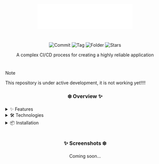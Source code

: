 <div align="center"> 
  <img src="./.github/assets/Ephemera.png" alt="Ephemera logo" width="300">
</div>

<h1></h1>

<div align="center">

![Commit](https://img.shields.io/github/last-commit/MounTemed/Ephemera?style=for-the-badge&logo=git&logoColor=D9E0EE&labelColor=0d1117&color=2b3946)
![Tag](https://img.shields.io/github/v/tag/MounTemed/Ephemera?style=for-the-badge&logo=github&logoColor=D9E0EE&labelColor=0d1117&color=22241c)
![Folder](https://img.shields.io/github/languages/code-size/MounTemed/Ephemera?style=for-the-badge&logo=protondrive&logoColor=D9E0EE&labelColor=0d1117&color=2b3946)
![Stars](https://img.shields.io/github/stars/MounTemed/Ephemera?style=for-the-badge&logo=andela&logoColor=D9E0EE&labelColor=0d1117&color=22241c)

<p>A complex CI/CD process for creating a highly reliable application</p>

</div>

<h1></h1>

> [!NOTE]
> This repository is under active development, it is not working yet!!!!

<div align="center">
  <h3> ❄️ Overview ✨ </h3>
</div>

<details>
<summary>✨ Features</summary>

- **Effortless Installation** – Get a fully functional Kubernetes orchestrator up and running quickly and smoothly 
- **Perfect Reproducibility** – Simply replace the secrets, and you're guaranteed a 100% idempotent, working environment every single time. Consistency is key 
- **Rigorous CI/CD Pipeline** – For every pull request, a dedicated VPC is automatically provisioned in Timeweb Cloud using Terraform, where we run the most thorough and demanding tests to ensure unwavering reliability

</details>

<details>
<summary>🛠️ Technologies</summary>

| Technology                         | Purpose                                               |
|------------------------------------|-------------------------------------------------------|
| **Golang**                        | Foundation for high-performance application code      |
| **Podman**                        | Builds secure, rootless containers                    |
| **CRI-O**                         | Lightweight, Kubernetes-native container runtime      |
| **Kubernetes**                    | For powerful orchestration of containerized workloads |
| **Helm**                          | Simplifies deployment with handy charts               |
| **Ansible**                       | Automates setup for simple, automated deployment      |
| **Nexus Repository**              | Securely stores and manages container images          |
| **ArgoCD**                        | GitOps for automated application delivery             |
| **Cilium**                        | Provides networking and security with eBPF            |
| **ELK Stack**                     | Centralized logging for deep insights                 |
| **Grafana**                       | Visualizes metrics on customizable dashboards         |
| **Prometheus & node-exporter**    | Comprehensive system and application monitoring       |
| **GitLab CE**                     | Advanced, self-hosted CI/CD pipeline                  |

</details>

<details>
<summary>📦 Installation</summary>

🚧 Coming soon...

</details>

<h1></h1>

<div align="center">
  <h3> ✨ Screenshots ❄️ </h3>
  <p>Coming soon...</p>
</div>
